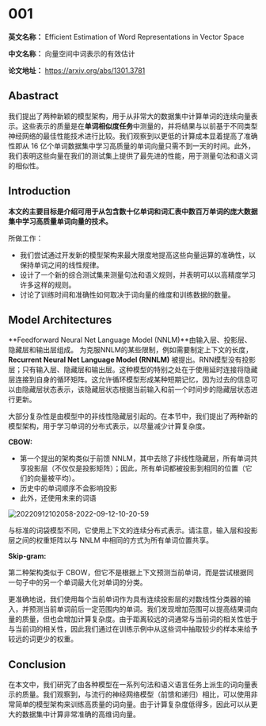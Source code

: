 # 001

**英文名称：** Efficient Estimation of Word Representations in Vector Space

**中文名称：** 向量空间中词表示的有效估计

**论文地址：** https://arxiv.org/abs/1301.3781

## Abastract

我们提出了两种新颖的模型架构，用于从非常大的数据集中计算单词的连续向量表示。这些表示的质量是在**单词相似度任务**中测量的，并将结果与​​以前基于不同类型神经网络的最佳性能技术进行比较。我们观察到以更低的计算成本显着提高了准确性即从 16 亿个单词数据集中学习高质量的单词向量只需不到一天的时间。此外，我们表明这些向量在我们的测试集上提供了最先进的性能，用于测量句法和语义词的相似性。

## Introduction

**本文的主要目标是介绍可用于从包含数十亿单词和词汇表中数百万单词的庞大数据集中学习高质量单词向量的技术。**

所做工作：

- 我们尝试通过开发新的模型架构来最大限度地提高这些向量运算的准确性，以保持单词之间的线性规律。
- 设计了一个新的综合测试集来测量句法和语义规则，并表明可以以高精度学习许多这样的规则。
- 讨论了训练时间和准确性如何取决于词向量的维度和训练数据的数量。
  
## Model Architectures

**Feedforward Neural Net Language Model (NNLM)**由输入层、投影层、隐藏层和输出层组成。
为克服NNLM的某些限制，例如需要制定上下文的长度， **Recurrent Neural Net Language Model (RNNLM)** 被提出。RNN模型没有投影层；只有输入层、隐藏层和输出层。这种模型的特别之处在于使用延时连接将隐藏层连接到自身的循环矩阵。这允许循环模型形成某种短期记忆，因为过去的信息可以由隐藏层状态表示，该隐藏层状态根据当前输入和前一个时间步的隐藏层状态进行更新。

大部分复杂性是由模型中的非线性隐藏层引起的。在本节中，我们提出了两种新的模型架构，用于学习单词的分布式表示，以尽量减少计算复杂度。

**CBOW:**
- 第一个提出的架构类似于前馈 NNLM，其中去除了非线性隐藏层，所有单词共享投影层（不仅仅是投影矩阵）；因此，所有单词都被投影到相同的位置（它们的向量被平均）。
- 历史中的单词顺序不会影响投影
- 此外，还使用未来的词语

![20220912102058-2022-09-12-10-20-59](https://cdn.jsdelivr.net/gh/ironartisan/picRepo/20220912102058-2022-09-12-10-20-59.png)

与标准的词袋模型不同，它使用上下文的连续分布式表示。请注意，输入层和投影层之间的权重矩阵以与 NNLM 中相同的方式为所有单词位置共享。

**Skip-gram:**

第二种架构类似于 CBOW，但它不是根据上下文预测当前单词，而是尝试根据同一句子中的另一个单词最大化对单词的分类。

更准确地说，我们使用每个当前单词作为具有连续投影层的对数线性分类器的输入，并预测当前单词前后一定范围内的单词。我们发现增加范围可以提高结果词向量的质量，但也会增加计算复杂度。由于距离较远的词通常与当前词的相关性低于与当前词的相关性，因此我们通过在训练示例中从这些词中抽取较少的样本来给予较远的词更少的权重。


## Conclusion

在本文中，我们研究了由各种模型在一系列句法和语义语言任务上派生的词向量表示的质量。我们观察到，与流行的神经网络模型（前馈和递归）相比，可以使用非常简单的模型架构来训练高质量的词向量。由于计算复杂度低得多，因此可以从更大的数据集中计算非常准确的高维词向量。
